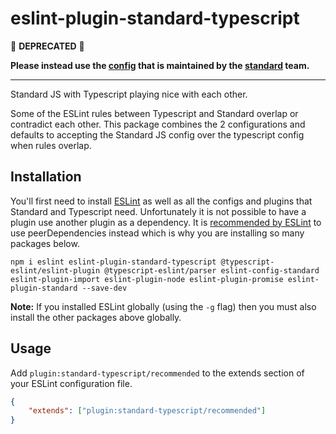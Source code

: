 # eslint-plugin-standard-typescript

:rotating_light: **DEPRECATED** :rotating_light:

**Please instead use the [config](https://www.npmjs.com/package/eslint-config-standard-with-typescript) that is
maintained by the [standard](https://standardjs.com/) team.**

---

Standard JS with Typescript playing nice with each other.

Some of the ESLint rules between Typescript and Standard overlap or contradict each other. This package combines the 2 configurations and
defaults to accepting the Standard JS config over the typescript config when rules overlap.   

## Installation

You'll first need to install [ESLint](http://eslint.org) as well as all the configs and plugins that Standard and Typescript need.
Unfortunately it is not possible to have a plugin use another plugin as a dependency. It is [recommended by ESLint](https://github.com/eslint/eslint/issues/3458)
to use peerDependencies instead which is why you are installing so many packages below. 

```
npm i eslint eslint-plugin-standard-typescript @typescript-eslint/eslint-plugin @typescript-eslint/parser eslint-config-standard eslint-plugin-import eslint-plugin-node eslint-plugin-promise eslint-plugin-standard --save-dev
```

**Note:** If you installed ESLint globally (using the `-g` flag) then you must also install the other packages above globally.

## Usage

Add `plugin:standard-typescript/recommended` to the extends section of your ESLint configuration file.

```json
{
    "extends": ["plugin:standard-typescript/recommended"]
}
```

